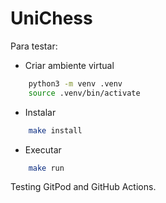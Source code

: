 # UniChess

Para testar:

- Criar ambiente virtual

```bash
    python3 -m venv .venv
    source .venv/bin/activate
```

- Instalar

```bash
    make install
```

- Executar

```bash
    make run
```

Testing GitPod and GitHub Actions.

